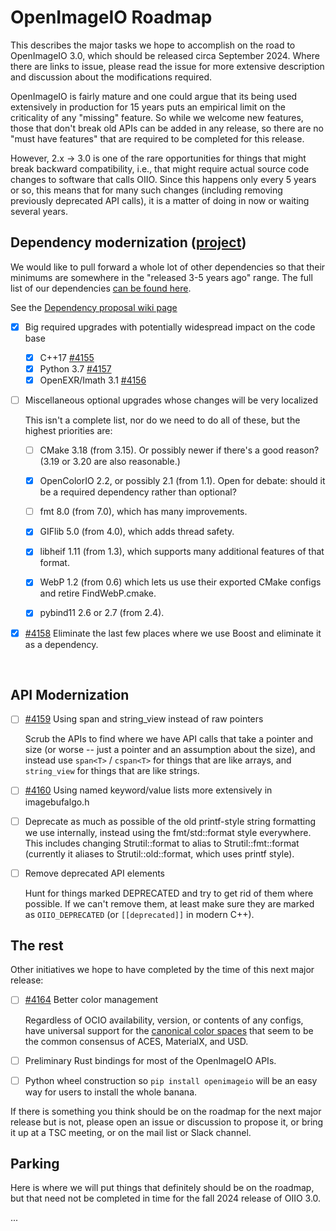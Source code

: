 <!-- SPDX-License-Identifier: CC-BY-4.0 -->
<!-- Copyright Contributors to the OpenImageIO Project. -->

# OpenImageIO Roadmap

This describes the major tasks we hope to accomplish on the road to
OpenImageIO 3.0, which should be released circa September 2024. Where there
are links to issue, please read the issue for more extensive description and
discussion about the modifications required.

OpenImageIO is fairly mature and one could argue that its being used
extensively in production for 15 years puts an empirical limit on the
criticality of any "missing" feature. So while we welcome new features, those
that don't break old APIs can be added in any release, so there are no "must
have features" that are required to be completed for this release.

However, 2.x -> 3.0 is one of the rare opportunities for things that might
break backward compatibility, i.e., that might require actual source code
changes to software that calls OIIO. Since this happens only every 5 years or
so, this means that for many such changes (including removing previously
deprecated API calls), it is a matter of doing in now or waiting several
years.



## Dependency modernization ([project](https://github.com/orgs/AcademySoftwareFoundation/projects/28))

We would like to pull forward a whole lot of other dependencies so that their
minimums are somewhere in the "released 3-5 years ago" range. The full list of
our dependencies [can be found
here](https://github.com/AcademySoftwareFoundation/OpenImageIO/discussions/4151).

See the [Dependency proposal wiki page](https://github.com/AcademySoftwareFoundation/OpenImageIO/discussions/4151)

* [x] Big required upgrades with potentially widespread impact on the code base
  - [x] C++17 [#4155](https://github.com/AcademySoftwareFoundation/OpenImageIO/issues/4155)
  - [x] Python 3.7 [#4157](https://github.com/AcademySoftwareFoundation/OpenImageIO/issues/4157)
  - [x] OpenEXR/Imath 3.1 [#4156](https://github.com/AcademySoftwareFoundation/OpenImageIO/issues/4156)

* [ ] Miscellaneous optional upgrades whose changes will be very localized

  This isn't a complete list, nor do we need to do all of these, but the
  highest priorities are:

  - [ ] CMake 3.18 (from 3.15). Or possibly newer if there's a good reason? (3.19 or 3.20 are also reasonable.)
  - [x] OpenColorIO 2.2, or possibly 2.1 (from 1.1). Open for debate: should it be a required dependency rather than optional?
  - [ ] fmt 8.0 (from 7.0), which has many improvements.
  - [x] GIFlib 5.0 (from 4.0), which adds thread safety.
  - [x] libheif 1.11 (from 1.3), which supports many additional features of that format.
  - [x] WebP 1.2 (from 0.6) which lets us use their exported CMake configs and retire FindWebP.cmake.
  - [x] pybind11 2.6 or 2.7 (from 2.4).


- [x] [#4158](https://github.com/AcademySoftwareFoundation/OpenImageIO/issues/4158) Eliminate the last few places where we use Boost and eliminate it as a dependency.

<br>


## API Modernization

- [ ] [#4159](https://github.com/AcademySoftwareFoundation/OpenImageIO/issues/4159)  Using span and string_view instead of raw pointers

  Scrub the APIs to find where we have API calls that take a pointer and size
  (or worse -- just a pointer and an assumption about the size), and instead
  use `span<T>` / `cspan<T>` for things that are like arrays, and
  `string_view` for things that are like strings.

- [ ] [#4160](https://github.com/AcademySoftwareFoundation/OpenImageIO/issues/4160)
  Using named keyword/value lists more extensively in imagebufalgo.h

- [ ] Deprecate as much as possible of the old printf-style string formatting we use internally, instead using the fmt/std::format style everywhere. This includes changing Strutil::format to alias to Strutil::fmt::format (currently it aliases to Strutil::old::format, which uses printf style).

- [ ] Remove deprecated API elements

  Hunt for things marked DEPRECATED and try to get rid of them where possible.
  If we can't remove them, at least make sure they are marked as
  `OIIO_DEPRECATED` (or `[[deprecated]]` in modern C++).


## The rest

Other initiatives we hope to have completed by the time of this next
major release:

- [ ] [#4164](https://github.com/AcademySoftwareFoundation/OpenImageIO/issues/4164) Better color management

  Regardless of OCIO availability, version, or contents of any configs, have universal support for the [canonical color spaces](https://github.com/AcademySoftwareFoundation/MaterialX/blob/main/documents/Specification/MaterialX.Specification.md#color-spaces-and-color-management-systems) that seem to be the common consensus of ACES, MaterialX, and USD.
- [ ] Preliminary Rust bindings for most of the OpenImageIO APIs.
- [ ] Python wheel construction so `pip install openimageio` will be an easy way
      for users to install the whole banana.

If there is something you think should be on the roadmap for the next major
release but is not, please open an issue or discussion to propose it, or
bring it up at a TSC meeting, or on the mail list or Slack channel.


## Parking

Here is where we will put things that definitely should be on the roadmap, but
that need not be completed in time for the fall 2024 release of OIIO 3.0.

...
